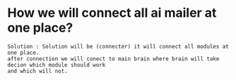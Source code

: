 # How we will connect all ai mailer at one place?

    Solution : Solution will be (connecter) it will connect all modules at one place.
    after connection we will conect to main brain where brain will take decion which module should work 
    and which will not.

